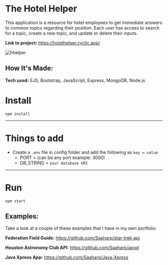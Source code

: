 # The Hotel Helper
This application is a resource for hotel employees to get immediate answers to common topics regarding their position. Each user has access to search for a topic, create a new topic, and update or delete their inputs.

**Link to project:** https://hotelhelper.cyclic.app/

![hhelper](https://user-images.githubusercontent.com/102547132/206809537-edd0b000-19ca-42c4-9bd0-7c3863c40c52.jpg)


## How It's Made:

**Tech used:** EJS, Bootstrap, JavaScript, Express, MongoDB, Node.js

# Install

`npm install`

---

# Things to add

- Create a `.env` file in config folder and add the following as `key = value`
  - PORT = (can be any port example: 3000)
  - DB_STRING = `your database URI`
---

# Run

`npm start`


## Examples:
Take a look at a couple of these examples that I have in my own portfolio:

**Federation Field Guide:** https://github.com/Saaharp/star-trek-api

**Houston Astronomy Club API:** https://github.com/Saaharp/apod

**Java Xpress App:** https://github.com/Saaharp/Java-Xpress
